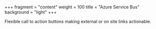 +++
fragment = "content"
weight = 100
title = "Azure Service Bus"
background = "light"
+++

Flexible call to action buttons making external or on site links actionable.